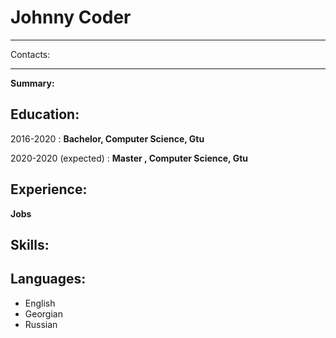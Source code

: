 Johnny Coder
============

-------------------     ----------------------------
Contacts:
-------------------     ----------------------------

**Summary:**

**Education:**
---------

2016-2020 
:   **Bachelor, Computer Science, Gtu**


2020-2020 (expected)
:   **Master , Computer Science, Gtu**

**Experience:**
----------



**Jobs**



**Skills:**
--------------------




**Languages:**
----------------------------------------

  * English
  * Georgian
  * Russian


